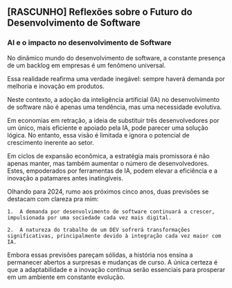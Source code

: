 ## [RASCUNHO] Reflexões sobre o Futuro do Desenvolvimento de Software

### AI e o impacto no desenvolvimento de Software

No dinâmico mundo do desenvolvimento de software, a constante presença de um backlog em empresas é um fenômeno universal. 

Essa realidade reafirma uma verdade inegável: sempre haverá demanda por melhoria e inovação em produtos. 

Neste contexto, a adoção da inteligência artificial (IA) no desenvolvimento de software não é apenas uma tendência, mas uma necessidade evolutiva.

Em economias em retração, a ideia de substituir três desenvolvedores por um único, mais eficiente e apoiado pela IA, pode parecer uma solução lógica. No entanto, essa visão é limitada e ignora o potencial de crescimento inerente ao setor. 

Em ciclos de expansão econômica, a estratégia mais promissora é não apenas manter, mas também aumentar o número de desenvolvedores. Estes, empoderados por ferramentas de IA, podem elevar a eficiência e a inovação a patamares antes inatingíveis.

Olhando para 2024, rumo aos próximos cinco anos, duas previsões se destacam com clareza pra mim:

	1.	A demanda por desenvolvimento de software continuará a crescer, impulsionada por uma sociedade cada vez mais digital.

	2.	A natureza do trabalho de um DEV sofrerá transformações significativas, principalmente devido à integração cada vez maior com IA.

Embora essas previsões pareçam sólidas, a história nos ensina a permanecer abertos a surpresas e mudanças de curso. A única certeza é que a adaptabilidade e a inovação contínua serão essenciais para prosperar em um ambiente em constante evolução.
